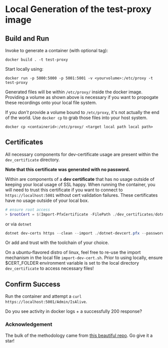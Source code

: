# Local Generation of the test-proxy image

## Build and Run

Invoke to generate a container (with optional tag):

```docker
docker build . -t test-proxy
```

Start locally using:

```docker
docker run -p 5000:5000 -p 5001:5001 -v <yourvolume>:/etc/proxy -t test-proxy 
```

Generated files will be within `/etc/proxy/` inside the docker image. Providing a volume as shown above is necessary if you want to propogate these recordings onto your local file system.

If you _don't_ provide a volume bound to `/etc/proxy`, it's not actually the end of the world. Use `docker cp` to grab those files into your host system.

```docker
docker cp <containerid>:/etc/proxy/ <target local path local path>
```

## Certificates

All necessary components for dev-certificate usage are present within the `dev_certificate` directory.

**Note that this certificate was generated with no password.**

Within are components of a **dev certificate** that has no usage outside of keeping your local usage of SSL happy. When running the container, you will need to trust this certificate if you want to connect to `https://localhost:5001` without cert validation failures. These certificates have no usage outside of your local box.

```powershell
# ensure root access
> $rootCert = $(Import-PfxCertificate -FilePath ./dev_certificates/dotnet-devcert.pfx -CertStoreLocation 'Cert:\LocalMachine\Root')
```

or via `dotnet`

```powershell
dotnet dev-certs https --clean --import ./dotnet-devcert.pfx --password=""
```

Or add and trust with the toolchain of your choice.

On a ubuntu-flavored distro of linux, feel free to re-use the import mechanism in the local file `import-dev-cert.sh`. Prior to using locally, ensure $CERT_FOLDER environment variable is set to the local directory `dev_certificate` to access necessary files!

## Confirm Success

Run the container and attempt a `curl https://localhost:5001/Admin/IsAlive`.

Do you see activity in docker logs + a successfully 200 response?

### Acknowledgement

The bulk of the methodology came from [this beautiful repo](https://github.com/BorisWilhelms/create-dotnet-devcert). Go give it a star!
